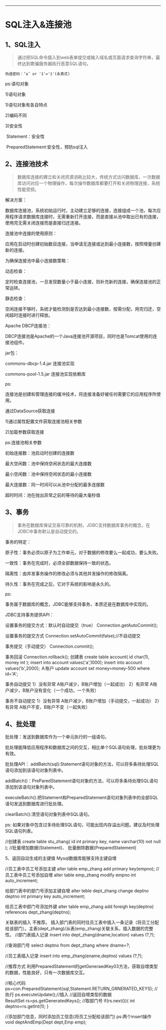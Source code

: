 ---
# SQL注入&连接池

## 1、SQL注入

> 通过把SQL命令插入到web表单提交或输入域名或页面请求查询字符串，最终达到欺骗服务器执行恶意SQL语句。

```
伪造密码：‘a’ or '1'='1'(永真式)
```

ps:语句对象

1)语句对象

1)语句对象有各自特点

2)编码不同

3)安全性

​	Statement：安全性

​	PreparedStatement:安全性，预防sql注入

## 2、连接池技术

>数据库连接的建立和关闭资源消耗比较大，传统方式访问数据库，一次数据库访问对应一个物理操作，每次操作数据库都要打开和关闭物理连接，系统性能受损。

解决方案：

数据库连接池，系统初始运行时，主动建立足够的连接，连接组成一个池，每次应用程序请求数据库连接时，无需重新打开连接，而是直接从池中取出已有的连接，使用完无需关闭连接而是直接归还连接。

连接池中连接的使用原则：

应用在启动时创建初始数目连接，当申请无连接或达到最小连接数，按照增量创建新的连接。

为确保连接池中最小连接数策略：

动态检查：

定时检查连接池，一旦发现数量小于最小连接，则补充新的连接，确保连接池的正常运转。

静态检查：

空闲连接不够时，系统才能检测到是否达到最小连接数，按需分配，用完归还，空闲超时连接时进行释放。

Apache DBCP连接池：

DBCP连接池是Apache的一个Java连接池开源项目，同时也是Tomcat使用的连接池组件。

jar包：

commons-dbcp-1.4.jar 连接池实现

commons-pool-1.5.jar 连接池实现依赖库

ps:

连接池是创建和管理连接的缓冲技术，将连接准备好被任何需要它的应用程序所使用。

通过DataSource获取连接

1)通过属性配置文件获取连接池相关参数

2)加载参数获取连接

ps:连接池相关参数

初始连接数：池启动时创建的连接数

最大空闲数：池中保持空闲状态的最大连接数

最小空闲数：池中保持空闲状态的最小连接数

最大连接数：同一时间可以从池中分配的最多连接数

超时时间：池在抛出异常之前的等待的最大毫秒值

## 3、事务

> 事务在数据库保证交易可靠的机制，JDBC支持数据库事务的概念，在JDBC中事务默认是自动提交的。

事务的特定：

原子性：事务必须以原子为工作单元，对于数据的修改要么一起成功，要么失败。

一致性：事务在完成时，必须全部数据保持一致的状态。

隔离性：由并发事务操作的修改必须与其他并发操作的修改隔离。

持久性：事务在完成之后，它对于系统的影响是永久的。

ps:

事务属于数据库的概念，JDBC能够支持事务，本质还是在数据库中实现的。

JDBC支持事务提供API：

设置事务的提交方式：默认时自动提交（true）
Connection.getAutoCommit();

设置事务的提交方式
Connection.setAutoCommit(false);//不自动提交

事务提交（手动提交）
Connection.commit();

事务回滚
Connection.rollback();
创建表
create table account(
  id char(1),
  money int
  );
insert into account values('a',1000);
insert into account values('b',2000);
Ａ账户
update account set money=money-500 where id='A';

事务自动提交 
1）没有异常
A账户减少，B账户增加（一起成功）
2）有异常
A账户减少，B账户没有变化（一个成功，一个失败）

事务不自动提交
1）没有异常
A账户减少，B账户增加（手动提交，一起成功）
2）有异常
A账户不变，B账户不变（一起失败）

## 4、批处理
批处理：发送到数据库作为一个单元执行的一组语句。

批处理能降低应用程序和数据库之间的交互，相比单个SQL语句处理，批处理更为有效。

批处理API：
addBatch(sql):Statement语句对象的方法，可以将多条待处理SQL语句添加到该语句对象列表中。

addBatch()：PreParedStatement语句对象的方法，可以将多条待处理SQL语句添加到该语句对象列表中。

executeBatch():把Statement和PreparedStatement语句对象列表中的全部SQL语句发送到数据库进行批处理。

clearBatch():清空语句对象列表中SQL语句。

ps:
如果对象中包含过多待处理SQL语句，可能出现内存溢出问题。建议及时处理SQL语句列表。	

//创建表 
create table stu_zhang(
id int primary key,
name varchar(10) not null
);
//批量增加数据(Statement)、
批量删除数据(PreparedStatement)

5、返回自动生成的主键值
Mysql数据库能够支持主键自增

//员工表中员工号添加主键
alter table emp_zhang add primary key(empno);
//员工表中员工号添加自增
alter table emp_zhang modify empno int auto_increment;

给部门表中的部门号添加主键自增
alter teble dept_zhang change deptno deptno int primary key auto_increment;

给员工表中部门号添加外键
alter table emp_zhang
add foreigh key(deptno)
references dept_zhang(deptno);

关联表的插入
不推荐。
插入部门表的同时往员工表中插入一条记录（将员工分配给该部门）。主表(dept_zhang)/从表(emp_zhang)关联关系，插入数据的完整性。
//部门表插入记录
insert into dept_zhang(dname,location) values (?,?);

//查询部门号
select deptno from dept_zhang where dname=?;

//员工表插入记录
insert into emp_zhang(ename,deptno) values (?,?);

//推荐方式
利用PreparedStatement的getGeneraedKey03方法，获取自增类型的数据，性能良好，只有一次数据库交互。

//核心代码
ps=con.PreparedStatement(sql,Statement.RETURN_GRNERATED_KEYS);
//执行
ps.executeUpdate();//插入 
//返回自增类型的数据  
ResultSet rs=ps.getGeneratedKeys();
//取部门号
if(rs.next()){
	int deptno=rs.getInt(1);
}

//添加部门信息，同时添加员工信息(将员工分配给该部门)
ps:两个insert操作
void deptAndEmp(Dept dept,Emp emp);



